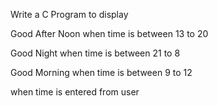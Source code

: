 Write a C Program to display

Good After Noon when time is between 13 to 20

Good Night when time is between 21 to 8

Good Morning when time is between 9 to 12

when time is entered from user
